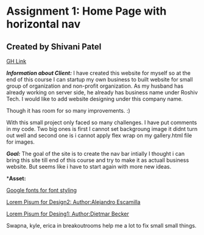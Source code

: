 # Assignment 1: Home Page with horizontal nav
## Created by Shivani Patel
[GH Link](https://github.com/Shi-stack)

> 
***Information about Client:*** I have created this website for myself so at the end of this course I can startup my own business to built website for small group of organization and non-profit organization. As my husband has already working on server side,  he already has business name under Roshiv Tech. I would like to add website designing under this company name. 

>
Though it has room for so many improvements. :)
>
With this small project only faced so many challenges. I have put comments in my code. Two big ones is first I cannot set backgroung image it didnt turn out well and second one is i cannot apply flex wrap on my gallery.html file for images.
>
***Goal:*** The goal of the site is to create the nav bar intially I thought i can bring this site till end of this course and try to make it as actuall business website. But seems like i have to start again with more new ideas.
>
***Asset:**
>
[Google fonts for font styling](https://fonts.google.com/specimen/Satisfy?query=satis)
>
[Lorem Pisum for Design2: Author:Alejandro Escamilla](https://i.picsum.photos/id/0/5616/3744.jpg?hmac=3GAAioiQziMGEtLbfrdbcoenXoWAW-zlyEAMkfEdBzQ)
>
[Lorem Pisum for Desing1: Author:Dietmar Becker](https://i.picsum.photos/id/133/2742/1828.jpg?hmac=0X5o8bHUICkOIvZHtykCRL50Bjn1N8w1AvkenF7n93E)
>
Swapna, kyle, erica in breakoutrooms  help me a lot to fix small small things. 
  
